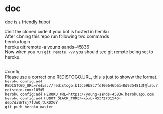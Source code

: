 # doc
doc is a friendly hubot

#init the cloned code if your bot is hosted in heroku
<br />
After cloning this repo run following two commands
<br />
heroku login
<br />
heroku git:remote -a young-sands-45836
<br />
Now when you run `git remote -vv` you should see git remote being set to heroku.
<br /><br />

#config
<br />
Please use a correct one REDISTOGO_URL, this is just to showw the format.<br />
`heroku config:add REDISTOGO_URL=redis://redistogo:b1bc59b8c7fd80e646b6148d9354813f@lab.redistogo.com:10505`
<br />
`heroku config:add HEROKU_URL=https://young-sands-45836.herokuapp.com`
<br />
`heroku config:add HUBOT_SLACK_TOKEN=xoxb-45372731543-dep7di9WTsj7fUnOjtUXDX6Y`
<br />
`git push heroku master`

